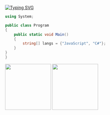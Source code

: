 <a href="https://git.io/typing-svg"><img src="https://readme-typing-svg.demolab.com?font=Fira+Code&pause=1000&color=F7881D&random=false&width=435&lines=Drink+your+Milk" alt="Typing SVG" /></a>

```csharp
using System;

public class Program
{
    public static void Main()
    {
        string[] langs = {"JavaScript", "C#"};
    }
}
}
```
<a href="https://github.com/gabrielmoreira-7">
    <img align="center" height="150em" src="https://github-readme-stats.vercel.app/api?username=gabrielmoreira-7&show_icons=true&include_all_commits=true&count_private=true&theme=apprentice&hide_border=true&bg_color=0D1117"></a>

<a href="https://github.com/gabrielmoreira-7">
    <img align="center" height="150em" src="https://github-readme-stats.vercel.app/api/top-langs/?username=gabrielmoreira-7&layout=compact&theme=apprentice&hide_border=true&bg_color=0D1117">
  </a>





